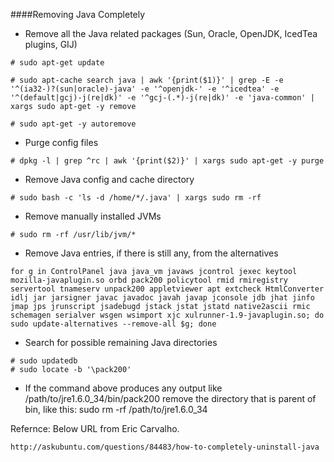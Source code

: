 ####Removing Java Completely

* Remove all the Java related packages (Sun, Oracle, OpenJDK, IcedTea plugins, GIJ)

```
# sudo apt-get update

# sudo apt-cache search java | awk '{print($1)}' | grep -E -e '^(ia32-)?(sun|oracle)-java' -e '^openjdk-' -e '^icedtea' -e '^(default|gcj)-j(re|dk)' -e '^gcj-(.*)-j(re|dk)' -e 'java-common' | xargs sudo apt-get -y remove

# sudo apt-get -y autoremove
```

* Purge config files

```
# dpkg -l | grep ^rc | awk '{print($2)}' | xargs sudo apt-get -y purge
```

* Remove Java config and cache directory

```
# sudo bash -c 'ls -d /home/*/.java' | xargs sudo rm -rf
```

* Remove manually installed JVMs

```
# sudo rm -rf /usr/lib/jvm/*
```

* Remove Java entries, if there is still any, from the alternatives

```
for g in ControlPanel java java_vm javaws jcontrol jexec keytool mozilla-javaplugin.so orbd pack200 policytool rmid rmiregistry servertool tnameserv unpack200 appletviewer apt extcheck HtmlConverter idlj jar jarsigner javac javadoc javah javap jconsole jdb jhat jinfo jmap jps jrunscript jsadebugd jstack jstat jstatd native2ascii rmic schemagen serialver wsgen wsimport xjc xulrunner-1.9-javaplugin.so; do sudo update-alternatives --remove-all $g; done
```

* Search for possible remaining Java directories

```
# sudo updatedb
# sudo locate -b '\pack200'
```

* If the command above produces any output like /path/to/jre1.6.0_34/bin/pack200 remove the directory that is parent of bin, like this: sudo rm -rf /path/to/jre1.6.0_34


Refernce: Below URL from Eric Carvalho.

```
http://askubuntu.com/questions/84483/how-to-completely-uninstall-java
```
